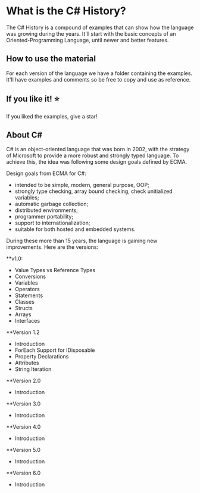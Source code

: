 What is the C# History?
=====================
The C# History is a compound of examples that can show how the language was growing during the years. It'll start with the basic concepts of an Oriented-Programming Language, until newer and better features.

## How to use the material
For each version of the language we have a folder containing the examples. It'll have examples and comments so be free to copy and use as reference.

## If you like it! :star:
If you liked the examples, give a star!

## About C#

C# is an object-oriented language that was born in 2002, with the strategy of Microsoft to provide a more robust and strongly typed language. To achieve this, the idea was following some design goals defined by ECMA.

Design goals from ECMA for C#:
- intended to be simple, modern, general purpose, OOP;
- strongly type checking, array bound checking, check unitialized variables;
- automatic garbage collection;
- distributed environments;
- programmer portability;
- support to internationalization;
- suitable for both hosted and embedded systems.

During these more than 15 years, the language is gaining new improvements. Here are the versions:


**v1.0:
- Value Types vs Reference Types
- Conversions
- Variables
- Operators
- Statements
- Classes
- Structs
- Arrays
- Interfaces

**Version 1.2
- Introduction
- ForEach Support for IDisposable
- Property Declarations
- Attributes
- String Iteration

**Version 2.0
- Introduction

**Version 3.0
- Introduction

**Version 4.0
- Introduction

**Version 5.0
- Introduction

**Version 6.0
- Introduction

